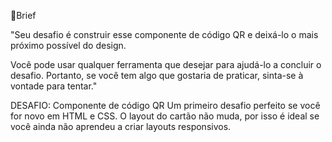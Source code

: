 📝Brief

"Seu desafio é construir esse componente de código QR e deixá-lo o mais próximo possível do design.

Você pode usar qualquer ferramenta que desejar para ajudá-lo a concluir o desafio. Portanto, se você tem algo que gostaria de praticar, sinta-se à vontade para tentar."

DESAFIO: Componente de código QR
Um primeiro desafio perfeito se você for novo em HTML e CSS. O layout do cartão não muda, por isso é ideal se você ainda não aprendeu a criar layouts responsivos.
